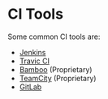 # CI Tools

Some common CI tools are:

* [Jenkins](https://www.jenkins.io/)
* [Travic CI](https://travis-ci.org/)
* [Bamboo](https://www.atlassian.com/software/bamboo) (Proprietary)
* [TeamCity](https://www.jetbrains.com/teamcity/) (Proprietary)
* [GitLab](https://about.gitlab.com/)
